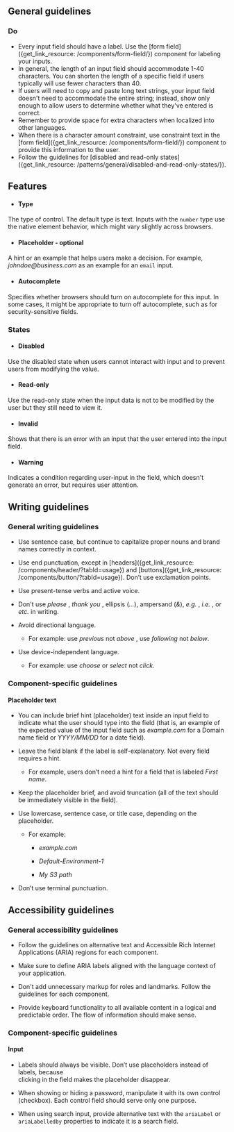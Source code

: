 ## General guidelines

### Do

  * Every input field should have a label. Use the [form field]({get_link_resource: /components/form-field/}) component for labeling your inputs. 
  * In general, the length of an input field should accommodate 1-40 characters. You can shorten the length of a specific field if users typically will use fewer characters than 40. 
  * If users will need to copy and paste long text strings, your input field doesn't need to accommodate the entire string; instead, show only enough to allow users to determine whether what they've entered is correct. 
  * Remember to provide space for extra characters when localized into other languages. 
  * When there is a character amount constraint, use constraint text in the [form field]({get_link_resource: /components/form-field/}) component to provide this information to the user. 
  * Follow the guidelines for [disabled and read-only states]({get_link_resource: /patterns/general/disabled-and-read-only-states/}).



## Features

  * #### Type

The type of control. The default type is text. Inputs with the `number` type use the native element behavior, which might vary slightly across browsers.

  * #### Placeholder \- optional

A hint or an example that helps users make a decision. For example, _johndoe@business.com_ as an example for an `email` input.

  * #### Autocomplete

Specifies whether browsers should turn on autocomplete for this input. In some cases, it might be appropriate to turn off autocomplete, such as for security-sensitive fields.




### States

  * #### Disabled

Use the disabled state when users cannot interact with input and to prevent users from modifying the value.

  * #### Read-only

Use the read-only state when the input data is not to be modified by the user but they still need to view it.

  * #### Invalid

Shows that there is an error with an input that the user entered into the input field.

  * #### Warning

Indicates a condition regarding user-input in the field, which doesn't generate an error, but requires user attention.  





## Writing guidelines

### General writing guidelines

  * Use sentence case, but continue to capitalize proper nouns and brand names correctly in context.

  * Use end punctuation, except in [headers]({get_link_resource: /components/header/?tabId=usage}) and [buttons]({get_link_resource: /components/button/?tabId=usage}). Don’t use exclamation points.

  * Use present-tense verbs and active voice.

  * Don't use _please_ , _thank you_ , ellipsis (_..._), ampersand (_&_), _e.g._ , _i.e._ , or _etc._ in writing.

  * Avoid directional language.

    * For example: use _previous_ not _above_ , use _following_ not _below_.

  * Use device-independent language.

    * For example: use _choose_ or _select_ not _click_.




### Component-specific guidelines

#### Placeholder text

  * You can include brief hint (placeholder) text inside an input field to indicate what the user should type into the field (that is, an example of the expected value of the input field such as _example.com_ for a Domain name field or _YYYY/MM/DD_ for a date field).

  * Leave the field blank if the label is self-explanatory. Not every field requires a hint.

    * For example, users don’t need a hint for a field that is labeled _First name_. 

  * Keep the placeholder brief, and avoid truncation (all of the text should be immediately visible in the field).

  * Use lowercase, sentence case, or title case, depending on the placeholder.

    * For example:

      * _example.com_

      *  _Default-Environment-1_

      *  _My S3 path_

  * Don’t use terminal punctuation.




## Accessibility guidelines

### General accessibility guidelines

  * Follow the guidelines on alternative text and Accessible Rich Internet Applications (ARIA) regions for each component.

  * Make sure to define ARIA labels aligned with the language context of your application.

  * Don't add unnecessary markup for roles and landmarks. Follow the guidelines for each component.

  * Provide keyboard functionality to all available content in a logical and predictable order. The flow of information should make sense.




### Component-specific guidelines

#### Input

  * Labels should always be visible. Don’t use placeholders instead of labels, because  
clicking in the field makes the placeholder disappear.

  * When showing or hiding a password, manipulate it with its own control (checkbox). Each control field should serve only one purpose.

  * When using search input, provide alternative text with the `ariaLabel` or `ariaLabelledby` properties to indicate it is a search field. 



